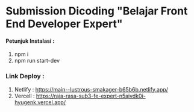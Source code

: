 # Submission Dicoding "Belajar Front End Developer Expert"

#### Petunjuk Instalasi :
1. npm i
2. npm run start-dev

### Link Deploy :
1. Netlify : https://main--lustrous-smakager-b65b6b.netlify.app/
2. Vercell : https://raja-rasa-sub3-fe-expert-n5aivdk0i-hyugenk.vercel.app/ 
